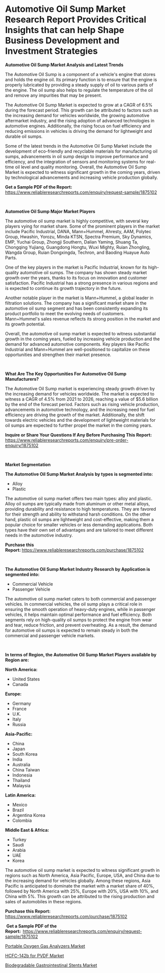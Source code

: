 <p><h1>Automotive Oil Sump Market Research Report Provides Critical Insights that can help Shape Business Development and Investment Strategies</h1></p><p><strong>Automotive Oil Sump Market Analysis and Latest Trends</strong></p>
<p><p>The Automotive Oil Sump is a component of a vehicle's engine that stores and holds the engine oil. Its primary function is to ensure that the engine is properly lubricated by providing a steady supply of oil to various parts of the engine. The oil sump also helps to regulate the temperature of the oil and remove any impurities that may be present.</p><p>The Automotive Oil Sump Market is expected to grow at a CAGR of 6.5% during the forecast period. This growth can be attributed to factors such as the increasing demand for vehicles worldwide, the growing automotive aftermarket industry, and the rising adoption of advanced technologies in automotive engines. Additionally, the rising focus on fuel efficiency and reducing emissions in vehicles is driving the demand for lightweight and durable oil sumps.</p><p>Some of the latest trends in the Automotive Oil Sump Market include the development of eco-friendly and recyclable materials for manufacturing oil sumps, advancements in oil sump design to improve performance and efficiency, and the integration of sensors and monitoring systems for real-time oil level and quality monitoring. Overall, the Automotive Oil Sump Market is expected to witness significant growth in the coming years, driven by technological advancements and increasing vehicle production globally.</p></p>
<p><strong>Get a Sample PDF of the Report:&nbsp;</strong> <a href="https://www.reliableresearchreports.com/enquiry/request-sample/1875102">https://www.reliableresearchreports.com/enquiry/request-sample/1875102</a></p>
<p>&nbsp;</p>
<p><strong>Automotive Oil Sump Major Market Players</strong></p>
<p><p>The automotive oil sump market is highly competitive, with several key players vying for market share. Some of the prominent players in the market include Pacific Industrial, DANA, Mann+Hummel, Ahresty, AAM, Polytec Group, Hwashin, Yorozu, Minda KTSN, Spectra Premium, Sky Dynamics, EMP, Yuchai Group, Zhongji Southern, Dalian Yaming, Shuang Ta, Chongqing Yujiang, Guangdong Hongtu, Wuxi Mighty, Ruian Zhongling, Wangda Group, Ruian Dongxingda, Techron, and Baoding Huayue Auto Parts.</p><p>One of the key players in the market is Pacific Industrial, known for its high-quality automotive oil sumps. The company has shown steady market growth over the years, thanks to its focus on innovation and customer satisfaction. Pacific Industrial has a strong presence in various regions and is expected to continue its growth trajectory in the future.</p><p>Another notable player in the market is Mann+Hummel, a global leader in filtration solutions. The company has a significant market share in the automotive oil sump segment and has been consistently expanding its product portfolio to meet the evolving needs of customers. Mann+Hummel's sales revenue reflects its strong position in the market and its growth potential.</p><p>Overall, the automotive oil sump market is expected to witness substantial growth in the coming years, fueled by increasing vehicle production and the demand for advanced automotive components. Key players like Pacific Industrial and Mann+Hummel are well-positioned to capitalize on these opportunities and strengthen their market presence.</p></p>
<p>&nbsp;</p>
<p><strong>What Are The Key Opportunities For Automotive Oil Sump Manufacturers?</strong></p>
<p><p>The Automotive Oil Sump market is experiencing steady growth driven by the increasing demand for vehicles worldwide. The market is expected to witness a CAGR of 4.5% from 2021 to 2026, reaching a value of $5.6 billion by the end of the forecast period. Factors such as rising vehicle production, advancements in automotive technology, and the increasing need for fuel efficiency are driving the growth of the market. Additionally, the shift towards electric vehicles and the development of lightweight materials for oil sumps are expected to further propel the market in the coming years.</p></p>
<p><strong>Inquire or Share Your Questions If Any Before Purchasing This Report:</strong> <a href="https://www.reliableresearchreports.com/enquiry/pre-order-enquiry/1875102">https://www.reliableresearchreports.com/enquiry/pre-order-enquiry/1875102</a></p>
<p>&nbsp;</p>
<p><strong>Market Segmentation</strong></p>
<p><strong>The Automotive Oil Sump Market Analysis by types is segmented into:</strong></p>
<p><ul><li>Alloy</li><li>Plastic</li></ul></p>
<p><p>The automotive oil sump market offers two main types: alloy and plastic. Alloy oil sumps are typically made from aluminum or other metal alloys, providing durability and resistance to high temperatures. They are favored for their strength and ability to withstand harsh conditions. On the other hand, plastic oil sumps are lightweight and cost-effective, making them a popular choice for smaller vehicles or less demanding applications. Both types have their own set of advantages and are tailored to meet different needs in the automotive industry.</p></p>
<p><strong>Purchase this Report:&nbsp;</strong><a href="https://www.reliableresearchreports.com/purchase/1875102">https://www.reliableresearchreports.com/purchase/1875102</a></p>
<p>&nbsp;</p>
<p><strong>The Automotive Oil Sump Market Industry Research by Application is segmented into:</strong></p>
<p><ul><li>Commercial Vehicle</li><li>Passenger Vehicle</li></ul></p>
<p><p>The automotive oil sump market caters to both commercial and passenger vehicles. In commercial vehicles, the oil sump plays a critical role in ensuring the smooth operation of heavy-duty engines, while in passenger vehicles, it helps maintain optimal performance and fuel efficiency. Both segments rely on high-quality oil sumps to protect the engine from wear and tear, reduce friction, and prevent overheating. As a result, the demand for automotive oil sumps is expected to remain steady in both the commercial and passenger vehicle markets.</p></p>
<p>&nbsp;</p>
<p><strong>In terms of Region, the Automotive Oil Sump Market Players available by Region are:</strong></p>
<p>
    <p> <strong> North America: </strong>
        <ul>
            <li>United States</li>
            <li>Canada</li>
        </ul>
        </p> 
    <p> <strong> Europe: </strong>
        <ul>
            <li>Germany</li>
            <li>France</li>
            <li>U.K.</li>
            <li>Italy</li>
            <li>Russia</li>
        </ul>
        </p> 
    <p> <strong> Asia-Pacific: </strong>
        <ul>
            <li>China</li>
            <li>Japan</li>
            <li>South Korea</li>
            <li>India</li>
            <li>Australia</li>
            <li>China Taiwan</li>
            <li>Indonesia</li>
            <li>Thailand</li>
            <li>Malaysia</li>
        </ul>
        </p> 
    <p> <strong> Latin America: </strong>
        <ul>
            <li>Mexico</li>
            <li>Brazil</li>
            <li>Argentina Korea</li>
            <li>Colombia</li>
        </ul>
        </p> 
    <p> <strong> Middle East & Africa: </strong>
        <ul>
            <li>Turkey</li>
            <li>Saudi</li>
            <li>Arabia</li>
            <li>UAE</li>
            <li>Korea</li>
        </ul>
    </p>
    </p>
<p><p>The automotive oil sump market is expected to witness significant growth in regions such as North America, Asia Pacific, Europe, USA, and China due to the increasing demand for vehicles globally. Among these regions, Asia Pacific is anticipated to dominate the market with a market share of 40%, followed by North America with 25%, Europe with 20%, USA with 10%, and China with 5%. This growth can be attributed to the rising production and sales of automobiles in these regions.</p></p>
<p><strong>Purchase this Report: </strong><a href="https://www.reliableresearchreports.com/purchase/1875102">https://www.reliableresearchreports.com/purchase/1875102</a></p>
<p>&nbsp;<strong>Get a Sample PDF of the Report:&nbsp;&nbsp;</strong><a href="https://www.reliableresearchreports.com/enquiry/request-sample/1875102">https://www.reliableresearchreports.com/enquiry/request-sample/1875102</a></p>
<p><strong></strong></p>
<p><p><a href="https://view.publitas.com/reportprime-1/portable-oxygen-gas-analyzers-market-share-market-new-trends-analysis-report-by-type-by-application-by-end-use-by-region-and-segment-forecasts-2023-2030/">Portable Oxygen Gas Analyzers Market</a></p><p><a href="https://view.publitas.com/reportprime-1/hcfc-142b-for-pvdf-market-provides-a-comprehensive-analysis-including-a-macro-overview-of-the-market-as-well-as-micro-details-such-as-market-size-and-competitive-landscape/">HCFC-142b for PVDF Market</a></p><p><a href="https://view.publitas.com/reportprime-1/global-biodegradable-gastrointestinal-stents-market-by-types-applications-and-major-players-with-regional-growth-rate-analysis-and-development-situation-from-2023-to-2030/">Biodegradable Gastrointestinal Stents Market</a></p></p>